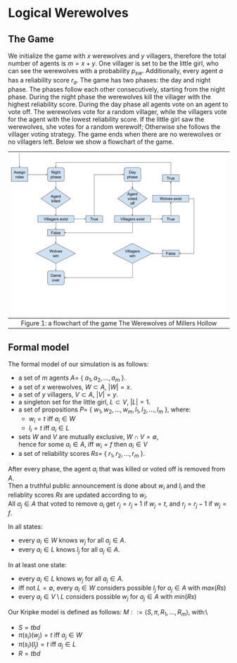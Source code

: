 <script src="https://polyfill.io/v3/polyfill.min.js?features=es6"></script>
<script src="https://cdn.mathjax.org/mathjax/latest/MathJax.js?config=TeX-AMS_HTML"></script>

# Logical Werewolves

## The Game
We initialize the game with $x$ werewolves and $y$ villagers, therefore
the total number of agents is $m=x+y$. One villager is set to be the
little girl, who can see the werewolves with a probability $p_{sw}$.
Additionally, every agent $a$ has a reliability score $r_a$. The game
has two phases: the day and night phase. The phases follow each other
consecutively, starting from the night phase. During the night phase the
werewolves kill the villager with the highest reliability score. During
the day phase all agents vote on an agent to vote off. The werewolves
vote for a random villager, while the villagers vote for the agent with
the lowest reliability score. If the little girl saw the werewolves, she
votes for a random werewolf; Otherwise she follows the villager voting
strategy. The game ends when there are no werewolves or no villagers
left. Below we show a flowchart of the game.

| ![flowchart](assets/images/flowchart.png) |
|:--:|
| Figure 1: a flowchart of the game The Werewolves of Millers Hollow |

## Formal model
The formal model of our simulation is as follows:
 - a set of $m$ agents $A =$ \{ $a_1, a_2, ..., a_m$ \}.
 - a set of $x$ werewolves, $W \subset A$, $|W| = x$.
 - a set of $y$ villagers, $V \subset A$, $|V| = y$.
 - a singleton set for the little girl, $L \subset V$, $|L| = 1$.
 - a set of propositions $P =$ \{ $w_1, w_2, ..., w_m, l_1, l_2, ..., l_m$ \}, where:
    - $w_i = t$ iff $a_i \in W$
    - $l_i = t$ iff $a_i \in L$
 - sets $W$ and $V$ are mutually exclusive, $W \cap V = \emptyset$,\
 hence for some $a_i \in A$, iff $w_i = f$ then $a_i \in V$
 - a set of reliability scores $Rs =$ \{ $r_1, r_2, ..., r_m$ \}.

After every phase, the agent $a_i$ that was killed or voted off is removed from $A$.\
Then a truthful public announcement is done about $w_i$ and $l_i$ and the reliablity scores $Rs$ are updated according to $w_i$.\
All $a_j \in A$ that voted to remove $a_i$ get $r_j = r_j + 1$ if $w_j = t$, and $r_j = r_j - 1$ if $w_j = f$.

In all states:
 - every $a_i \in W$ knows $w_j$ for all $a_j \in A$.
 - every $a_i \in L$ knows $l_j$ for all $a_j \in A$.

In at least one state:
 - every $a_i \in L$ knows $w_j$ for all $a_j \in A$.
 - iff not $L=\emptyset$, every $a_i \in W$ considers possible $l_j$ for $a_j \in A$ with $max(Rs)$
 - every $a_i \in V \setminus{L}$ considers possible $w_j$ for $a_j \in A$ with $min(Rs)$

Our Kripke model is defined as follows:
$M ::= \langle S, \pi, R_1, ..., R_m \rangle$, with:\\
 - $S = tbd$
 - $\pi (s_i)(w_j) = t$ iff $a_j \in W$
 - $\pi (s_i)(l_j) = t$ iff $a_j \in L$
 - $R = tbd$
